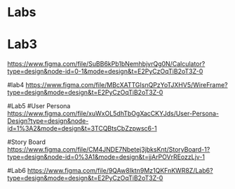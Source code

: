 # Labs

# Lab3
https://www.figma.com/file/SuBB6kPb1bNemhbjvrQg0N/Calculator?type=design&node-id=0-1&mode=design&t=E2PyCzOqTiB2oT3Z-0

#lab4
https://www.figma.com/file/MBcXATTGIsnQPzYoTJXHV5/WireFrame?type=design&mode=design&t=E2PyCzOqTiB2oT3Z-0

#Lab5
#User Persona https://www.figma.com/file/xuWxOL5dhTbOgXacCKYJds/User-Persona-Design?type=design&node-id=1%3A2&mode=design&t=3TCQBtsCbZzpwsc6-1

#Story Board https://www.figma.com/file/CM4JNDE7Nbetej3jbksKnt/StoryBoard-1?type=design&node-id=0%3A1&mode=design&t=jjArPOVrREozzLjv-1

#Lab6
https://www.figma.com/file/9QAw8Iktn9Mz1QKFnKWR8Z/Lab6?type=design&mode=design&t=E2PyCzOqTiB2oT3Z-0
